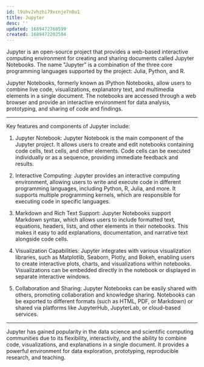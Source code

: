 ```yaml
---
id: l9ihv2vhzhi79xcnje7n8u1
title: Jupyter
desc: ''
updated: 1689472760599
created: 1689472202504
---
```


Jupyter is an open-source project that provides a web-based interactive computing environment for creating and sharing documents called Jupyter Notebooks. The name "Jupyter" is a combination of the three core programming languages supported by the project: Julia, Python, and R.

Jupyter Notebooks, formerly known as IPython Notebooks, allow users to combine live code, visualizations, explanatory text, and multimedia elements in a single document. The notebooks are accessed through a web browser and provide an interactive environment for data analysis, prototyping, and sharing of code and findings.

---

Key features and components of Jupyter include:

1. Jupyter Notebook: Jupyter Notebook is the main component of the Jupyter project. It allows users to create and edit notebooks containing code cells, text cells, and other elements. Code cells can be executed individually or as a sequence, providing immediate feedback and results.

2. Interactive Computing: Jupyter provides an interactive computing environment, allowing users to write and execute code in different programming languages, including Python, R, Julia, and more. It supports multiple programming kernels, which are responsible for executing code in specific languages.

3. Markdown and Rich Text Support: Jupyter Notebooks support Markdown syntax, which allows users to include formatted text, equations, headers, lists, and other elements in their notebooks. This makes it easy to add explanations, documentation, and narrative text alongside code cells.

4. Visualization Capabilities: Jupyter integrates with various visualization libraries, such as Matplotlib, Seaborn, Plotly, and Bokeh, enabling users to create interactive plots, charts, and visualizations within notebooks. Visualizations can be embedded directly in the notebook or displayed in separate interactive windows.

5. Collaboration and Sharing: Jupyter Notebooks can be easily shared with others, promoting collaboration and knowledge sharing. Notebooks can be exported to different formats (such as HTML, PDF, or Markdown) or shared via platforms like JupyterHub, JupyterLab, or cloud-based services.

---

Jupyter has gained popularity in the data science and scientific computing communities due to its flexibility, interactivity, and the ability to combine code, visualizations, and explanations in a single document. It provides a powerful environment for data exploration, prototyping, reproducible research, and teaching.